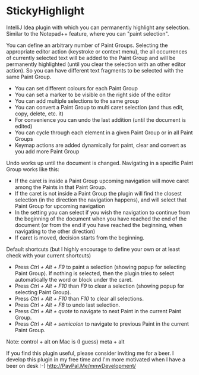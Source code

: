 StickyHighlight
===============

IntelliJ Idea plugin with which you can permanently highlight any selection. Similar to the Notepad++ feature, where you can "paint selection".

You can define an arbitrary number of Paint Groups. Selecting the appropriate editor action
(keystroke or context menu), the all occurrences of currently selected text will be added to
the Paint Group and will be permanently highlighted (until you clear the selection with an
other editor action). So you can have different text fragments to be selected with the same
Paint Group.

 * You can set different colours for each Paint Group
 * You can set a marker to be visible on the right side of the editor
 * You can add multiple selections to the same group
 * You can convert a Paint Group to multi caret selection (and thus edit, copy, delete, etc. it)
 * For convenience you can undo the last addition (until the document is edited)
 * You can cycle through each element in a given Paint Group or in all Paint Groups
 * Keymap actions are added dynamically for paint, clear and convert as you add more Paint Group

Undo works up until the document is changed.
Navigating in a specific Paint Group works like this:
 * If the caret is inside a Paint Group upcoming navigation will move caret among the Paints in that Paint Group.
 * If the caret is not inside a Paint Group the plugin will find the closest selection (in the direction the
 navigation happens), and will select that Paint Group for upcoming navigation
 * In the setting you can select if you wish the navigation to continue from the beginning of the document
 when you have reached the end of the document (or from the end if you have reached the beginning, when navigating
 to the other direction)
 * If caret is moved, decision starts from the beginning.


Default shortcuts (but I highly encourage to define your own or at least check with your current shortcuts)

 * Press *Ctrl + Alt + F9* to paint a selection (showing popup for selecting Paint Group). If
 nothing is selected, then the plugin tries to select automatically the word or block under the caret.
 * Press *Ctrl + Alt + F10* than *F9* to clear a selection (showing popup for selecting Paint Group).
 * Press *Ctrl + Alt + F10* than *F10* to clear all selections.
 * Press *Ctrl + Alt + F8* to undo last selection.
 * Press *Ctrl + Alt + quote* to navigate to next Paint in the current Paint Group.
 * Press *Ctrl + Alt + semicolon* to navigate to previous Paint in the current Paint Group.

Note: control + alt on Mac is (I guess) meta + alt

If you find this plugin useful, please consider inviting me for a beer.
I develop this plugin in my free time and I'm more motivated when I have a beer on desk :-)
http://PayPal.Me/mnwDevelopment/
